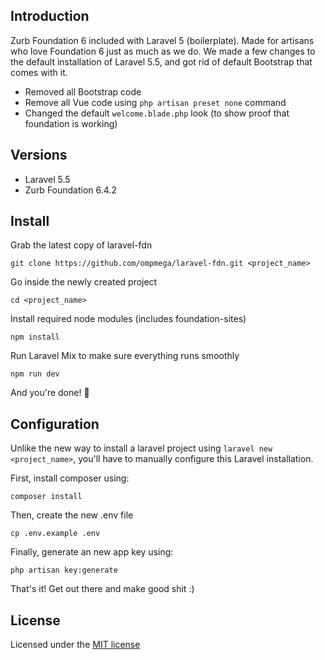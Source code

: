 ## Introduction
Zurb Foundation 6 included with Laravel 5 (boilerplate). Made for artisans who love Foundation 6 just as much as we do. We made a few changes to the default installation of Laravel 5.5, and got rid of default Bootstrap that comes with it.
- Removed all Bootstrap code
- Remove all Vue code using `php artisan preset none` command
- Changed the default `welcome.blade.php` look (to show proof that foundation is working)

## Versions
- Laravel 5.5
- Zurb Foundation 6.4.2

## Install
Grab the latest copy of laravel-fdn
```
git clone https://github.com/ompmega/laravel-fdn.git <project_name>
```

Go inside the newly created project
```
cd <project_name>
```

Install required node modules (includes foundation-sites)
```
npm install
```

Run Laravel Mix to make sure everything runs smoothly
```
npm run dev
```

And you're done! 🎉

## Configuration
Unlike the new way to install a laravel project using `laravel new <project_name>`, you'll have to manually configure this Laravel installation.

First, install composer using:
```
composer install
```

Then, create the new .env file
```
cp .env.example .env
```

Finally, generate an new app key using:
```
php artisan key:generate
```

That's it! Get out there and make good shit :)

## License
Licensed under the [MIT license](http://opensource.org/licenses/MIT)
